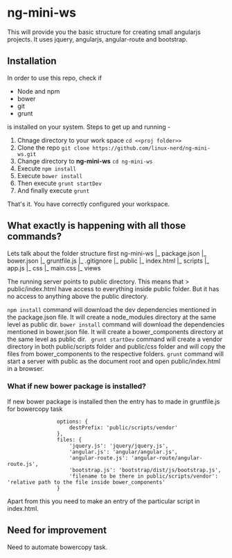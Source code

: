 # ng-mini-ws
This will provide you the basic structure for creating small angularjs projects. It uses jquery, angularjs, angular-route and bootstrap.

## Installation
In order to use this repo, check if 
* Node and npm
* bower
* git
* grunt

is installed on your system. Steps to get up and running - 

1. Chnage directory to your work space ``` cd <<proj folder>> ```
2. Clone the repo ``` git clone https://github.com/linux-nerd/ng-mini-ws.git ```
3. Change directory to **ng-mini-ws** ``` cd ng-mini-ws ```
4. Execute ``` npm install ```
5. Execute ``` bower install ```
6. Then execute ``` grunt startDev ```
7. And finally execute ``` grunt ```

That's it. You have correctly configured your workspace.

## What exactly is happening with all those commands?
Lets talk about the folder structure first
ng-mini-ws
	|_ package.json
	|_ bower.json
	|_ gruntfile.js
	|_ .gitignore
	|_ public
		|_ index.html
		|_ scripts
			|_ app.js
		|_ css
			|_ main.css
		|_ views

The running server points to public directory. This means that > public/index.html have access to everything inside public folder.
But it has no access to anything above the public directory.

``` npm install ``` command will download the dev dependencies mentioned in the package.json file. It will create a node_modules directory at the same level as public dir.
``` bower install ``` command will download the dependencies mentioned in bower.json file. It will create a bower_components directory at the same level as public dir.
``` grunt startDev``` command will create a vendor directory in both public/scripts folder and public/css folder and will copy the files from bower_components to the respective folders.
``` grunt ``` command will start a server with public as the document root and open public/index.html in a browser.

### What if new bower package is installed?
If new bower package is installed then the entry has to made in gruntfile.js for bowercopy task
``` scripts: {
                options: {
                    destPrefix: 'public/scripts/vendor'
                },
                files: {
                    'jquery.js': 'jquery/jquery.js',
                    'angular.js': 'angular/angular.js',
                    'angular-route.js': 'angular-route/angular-route.js',
                    'bootstrap.js': 'bootstrap/dist/js/bootstrap.js',
					'filename to be there in public/scripts/vendor': 'relative path to the file inside bower_components'
                }
```

Apart from this you need to make an entry of the particular script in index.html.


## Need for improvement
Need to automate bowercopy task.